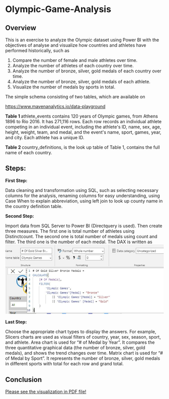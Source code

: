 # Olympic-Game-Analysis

## Overview

This is an exercise to analyze the Olympic dataset using Power BI with the objectives of analyse and visualize how countries and athletes have performed historically, such as 
1.	Compare the number of female and male athletes over time.
2.	Analyze the number of athletes of each country over time.
3.	Analyze the number of bronze, silver, gold medals of each country over time.
4.	Analyze the number of bronze, silver, gold medals of each athlete.
5.	Visualize the number of medals by sports in total.

The simple schema consisting of two tables, which are available on 

https://www.mavenanalytics.io/data-playground 

<b> Table 1 </b>  athlete_events contains 120 years of Olympic games, from Athens 1896 to Rio 2016. It has 271,116 rows. Each row records an individual athlete competing in an individual event, including the athlete's ID, name, sex, age, height, weight, team, and medal, and the event's name, sport, games, year, and city. Each athlete has a unique ID. 

<b> Table 2 </b>   country_definitions, is the look up table of Table 1, contains the full name of each country.

## Steps:

<b>First Step:</b>

Data cleaning and transformation using SQL, such as selecting necessary columns for the analysis, renaming columns for easy understanding, using Case When to explain abbreviation, using left join to look up county name in the country definition table.  

<b>Second Step:</b>

Import data from SQL Server to Power BI (Directquery is used). Then create three measures. The first one is total number of athletes using Distinctcount. The second one is total number of medals using count and filter. The third one is the number of each medal. The DAX is written as 
<img src="https://github.com/Annie-The-Analyst/Olympic-Game-Analysis/blob/main/medals_DAX.JPG" alt="max of medals">

<b>Last Step:</b>

Choose the appropriate chart types to display the answers. 
For example, Slicers charts are used as visual filters of country, year, sex, season, sport, and athlete. 
Area chart is used for “# of Medal by Year”. It compares the three quantitative graphical data (the number of bronze, silver, gold medals), and shows the trend changes over time. 
Matrix chart is used for “# of Medal by Sport”. It represents the number of bronze, silver, gold medals in different sports with total for each row and grand total. 

## Conclusion

<p><a href="https://github.com/Annie-The-Analyst/Olympic-Game-Analysis/blob/main/Olympic%20Game%20Analysis.pdf/">Please see the visualization in PDF file!</a></p>
